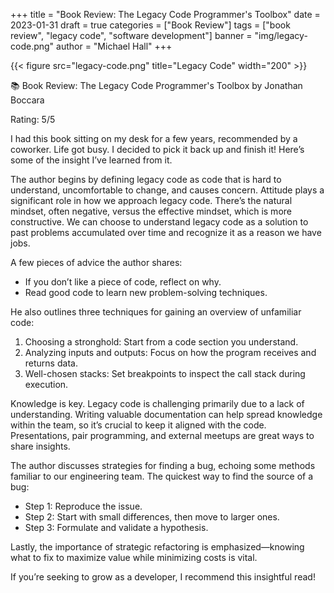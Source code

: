 +++
title = "Book Review: The Legacy Code Programmer's Toolbox"
date = 2023-01-31
draft = true
categories = ["Book Review"]
tags = ["book review", "legacy code", "software development"]
banner = "img/legacy-code.png"
author = "Michael Hall"
+++

[//]: # (![legacy-code.png]&#40;legacy-code.png&#41;)

{{< figure src="legacy-code.png" title="Legacy Code" width="200" >}}

📚 Book Review:  The Legacy Code Programmer's Toolbox by Jonathan Boccara

Rating: 5/5

I had this book sitting on my desk for a few years, recommended by a coworker.  Life got busy.  I decided to pick it back up and finish it!  Here’s some of the insight I’ve learned from it.

The author begins by defining legacy code as code that is hard to understand, uncomfortable to change, and causes concern.  Attitude plays a significant role in how we approach legacy code. There’s the natural mindset, often negative, versus the effective mindset, which is more constructive. We can choose to understand legacy code as a solution to past problems accumulated over time and recognize it as a reason we have jobs.

A few pieces of advice the author shares:

* If you don’t like a piece of code, reflect on why.
* Read good code to learn new problem-solving techniques.

He also outlines three techniques for gaining an overview of unfamiliar code:

1. Choosing a stronghold: Start from a code section you understand.
2. Analyzing inputs and outputs: Focus on how the program receives and returns data.
3. Well-chosen stacks: Set breakpoints to inspect the call stack during execution.

Knowledge is key. Legacy code is challenging primarily due to a lack of understanding. Writing valuable documentation can help spread knowledge within the team, so it’s crucial to keep it aligned with the code. Presentations, pair programming, and external meetups are great ways to share insights.

The author discusses strategies for finding a bug, echoing some methods familiar to our engineering team.  The quickest way to find the source of a bug:

* Step 1: Reproduce the issue.
* Step 2: Start with small differences, then move to larger ones.
* Step 3: Formulate and validate a hypothesis.

Lastly, the importance of strategic refactoring is emphasized—knowing what to fix to maximize value while minimizing costs is vital.

If you’re seeking to grow as a developer, I recommend this insightful read!
